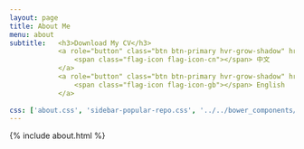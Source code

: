 ```yaml
---
layout: page
title: About Me
menu: about
subtitle:   <h3>Download My CV</h3>
			<a role="button" class="btn btn-primary hvr-grow-shadow" href="/assets/files/CV_zmz.pdf" target="_blanks">
                <span class="flag-icon flag-icon-cn"></span> 中文
            </a>
            <a role="button" class="btn btn-primary hvr-grow-shadow" href="/assets/files/CV_zmzpdf" target="_blanks">
                <span class="flag-icon flag-icon-gb"></span> English
            </a>            
                            
css: ['about.css', 'sidebar-popular-repo.css', '../../bower_components/flag-icon-css/css/flag-icon.min.css']
---
```


{% include about.html %}